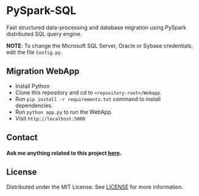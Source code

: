 # PySpark-SQL
Fast structured data-processing and database migration using PySpark distributed SQL query engine.

**NOTE**: To change the Microsoft SQL Server, Oracle or Sybase credentials, edit the file `Config.py`.

## Migration WebApp
* Install Python
* Clone this repository and cd to `<repository-root>/Webapp`.    
* Run `pip install -r requirements.txt` command to install dependencies.    
* Run `python app.py` to run the WebApp.
* Visit `http://localhost:5000`

## Contact
#### Ask me anything related to this project [here](https://github.com/ApurvPurohit/PySpark-SQL/issues).

## License
Distributed under the MIT License. See [LICENSE](https://github.com/ApurvPurohit/PySpark-SQL/blob/master/LICENSE) for more information.

